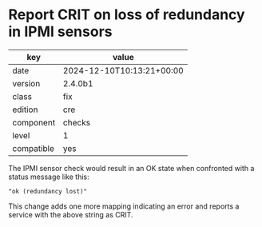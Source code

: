 [//]: # (werk v2)
# Report CRIT on loss of redundancy in IPMI sensors

key        | value
---------- | ---
date       | 2024-12-10T10:13:21+00:00
version    | 2.4.0b1
class      | fix
edition    | cre
component  | checks
level      | 1
compatible | yes


The IPMI sensor check would result in an OK state when confronted with a status
message like this:

    "ok (redundancy lost)"

This change adds one more mapping indicating an error and reports a service with
the above string as CRIT.
